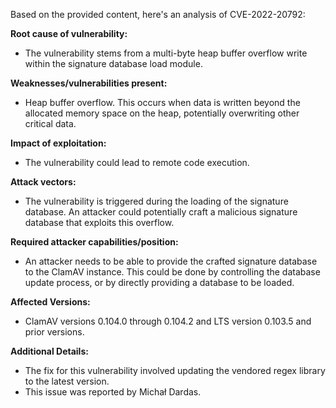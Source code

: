 Based on the provided content, here's an analysis of CVE-2022-20792:

**Root cause of vulnerability:**
- The vulnerability stems from a multi-byte heap buffer overflow write within the signature database load module.

**Weaknesses/vulnerabilities present:**
- Heap buffer overflow. This occurs when data is written beyond the allocated memory space on the heap, potentially overwriting other critical data.

**Impact of exploitation:**
- The vulnerability could lead to remote code execution.

**Attack vectors:**
- The vulnerability is triggered during the loading of the signature database. An attacker could potentially craft a malicious signature database that exploits this overflow.

**Required attacker capabilities/position:**
- An attacker needs to be able to provide the crafted signature database to the ClamAV instance. This could be done by controlling the database update process, or by directly providing a database to be loaded.

**Affected Versions:**
- ClamAV versions 0.104.0 through 0.104.2 and LTS version 0.103.5 and prior versions.

**Additional Details:**
- The fix for this vulnerability involved updating the vendored regex library to the latest version.
- This issue was reported by Michał Dardas.